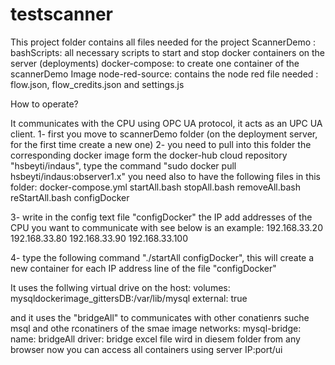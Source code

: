 testscanner
===========



This project folder contains all files needed for the project ScannerDemo :
bashScripts: all necessary scripts to start and stop docker containers on the server (deployments)
docker-compose: to create one container of the scannerDemo Image
node-red-source: contains the node red file needed : flow.json, flow_credits.json and settings.js

How to operate?

It communicates with the CPU using OPC UA protocol, it acts as an UPC UA client.
1- first you move to scannerDemo folder (on the deployment server, for the first time create a new one)
2- you need to pull into this folder the corresponding docker image form the docker-hub cloud repository  "hsbeyti/indaus", type the command "sudo docker pull hsbeyti/indaus:observer1.x" 
you need also to have the following files in this folder:
docker-compose.yml
startAll.bash
stopAll.bash
removeAll.bash
reStartAll.bash
configDocker

3- write in the config  text file "configDocker" the IP add addresses of the CPU you want to communicate with see below is an example:
192.168.33.20
192.168.33.80
192.168.33.90
192.168.33.100

4- type the following command "./startAll configDocker", this will create a new container for each IP address line of the file "configDocker"
 
It uses the follwing virtual drive on the host:
volumes:
  mysqldockerimage_gittersDB:/var/lib/mysql
    external: true

and it uses the "bridgeAll" to communicates with other conatienrs suche msql and othe rconatiners of the smae image
networks:
  mysql-bridge:
    name: bridgeAll
    driver: bridge
excel file wird in diesem folder 
from any browser now you can access all containers using server IP:port/ui
